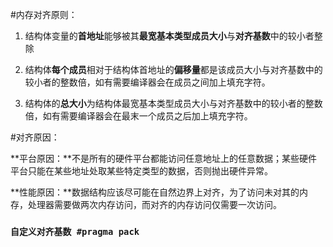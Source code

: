 #内存对齐原则：

1. 结构体变量的**首地址**能够被其**最宽基本类型成员大小**与**对齐基数**中的较小者整除 

2. 结构体**每个成员**相对于结构体首地址的**偏移量**都是该成员大小与对齐基数中的较小者的整数倍，如有需要编译器会在成员之间加上填充字符。

3. 结构体的**总大小**为结构体最宽基本类型成员大小与对齐基数中的较小者的整数倍，如有需要编译器会在最末一个成员之后加上填充字符。

#对齐原因：

**平台原因：**不是所有的硬件平台都能访问任意地址上的任意数据；某些硬件平台只能在某些地址处取某些特定类型的数据，否则抛出硬件异常。

**性能原因：**数据结构应该尽可能在自然边界上对齐，为了访问未对其的内存，处理器需要做两次内存访问，而对齐的内存访问仅需要一次访问。

### **```自定义对齐基数 #pragma pack```**

 
